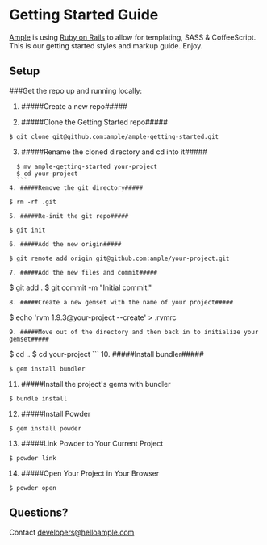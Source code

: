# Getting Started Guide

[Ample](http://www.helloample.com/) is using [Ruby on Rails](http://rubyonrails.org/) to allow for templating, SASS & CoffeeScript. This is our getting started styles and markup guide. Enjoy.

## Setup

###Get the repo up and running locally:

1. #####Create a new repo#####

2. #####Clone the Getting Started repo#####

  ```
  $ git clone git@github.com:ample/ample-getting-started.git
  ```
3. #####Rename the cloned directory and cd into it#####

  ```
    $ mv ample-getting-started your-project
    $ cd your-project
    ```
4. #####Remove the git directory#####

  ```
    $ rm -rf .git
  ```
5. #####Re-init the git repo#####

  ```
    $ git init
  ```
6. #####Add the new origin#####

  ```
    $ git remote add origin git@github.com:ample/your-project.git
  ```
7. #####Add the new files and commit#####

  ```
  $ git add .
  $ git commit -m "Initial commit."
  ```
8. #####Create a new gemset with the name of your project#####

  ```
  $ echo 'rvm 1.9.3@your-project --create' > .rvmrc
  ```
9. #####Move out of the directory and then back in to initialize your gemset#####

  ```
  $ cd ..
  $ cd your-project
    ```
10. #####Install bundler#####

  ```
  $ gem install bundler
  ```
11. #####Install the project's gems with bundler

  ```
  $ bundle install
  ```

12. #####Install Powder

  ```
  $ gem install powder
  ```

13. #####Link Powder to Your Current Project

  ```
  $ powder link
  ```

14. #####Open Your Project in Your Browser

  ```
  $ powder open
  ```
  
## Questions?


Contact developers@helloample.com